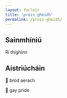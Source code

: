 ```yaml
---
layout: focloir
title: 'pròis ghèidh'
permalink: /prois-gheidh/
---
```


## Sainmhíniú

Ri thighinn

## Aistriúcháin

&#x1f3f4;&#xe0067;&#xe0062;&#xe0073;&#xe0063;&#xe0074;&#xe007f; bród aerach

&#x1f3f4;&#xe0067;&#xe0062;&#xe0065;&#xe006e;&#xe0067;&#xe007f; gay pride